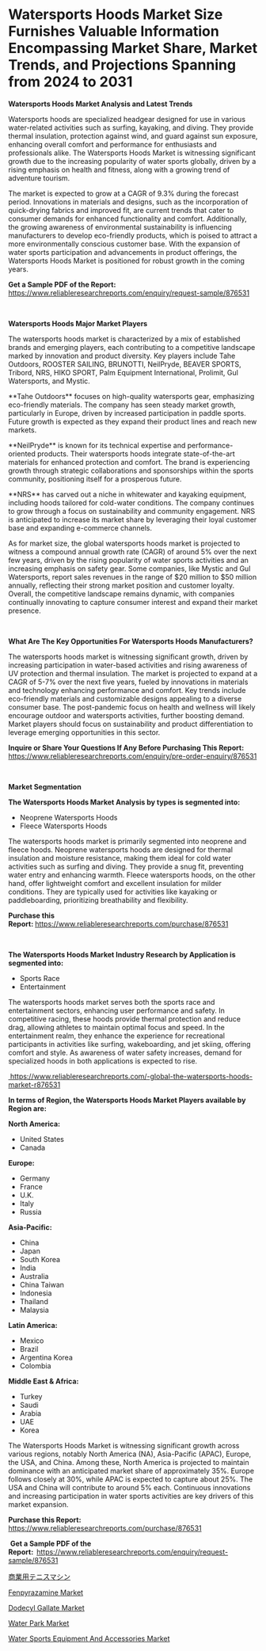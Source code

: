 <p><h1>Watersports Hoods Market Size Furnishes Valuable Information Encompassing Market Share, Market Trends, and Projections Spanning from 2024 to 2031</h1></p><p><strong>Watersports Hoods Market Analysis and Latest Trends</strong></p>
<p><p>Watersports hoods are specialized headgear designed for use in various water-related activities such as surfing, kayaking, and diving. They provide thermal insulation, protection against wind, and guard against sun exposure, enhancing overall comfort and performance for enthusiasts and professionals alike. The Watersports Hoods Market is witnessing significant growth due to the increasing popularity of water sports globally, driven by a rising emphasis on health and fitness, along with a growing trend of adventure tourism.</p><p>The market is expected to grow at a CAGR of 9.3% during the forecast period. Innovations in materials and designs, such as the incorporation of quick-drying fabrics and improved fit, are current trends that cater to consumer demands for enhanced functionality and comfort. Additionally, the growing awareness of environmental sustainability is influencing manufacturers to develop eco-friendly products, which is poised to attract a more environmentally conscious customer base. With the expansion of water sports participation and advancements in product offerings, the Watersports Hoods Market is positioned for robust growth in the coming years.</p></p>
<p><strong>Get a Sample PDF of the Report:&nbsp;</strong> <a href="https://www.reliableresearchreports.com/enquiry/request-sample/876531">https://www.reliableresearchreports.com/enquiry/request-sample/876531</a></p>
<p>&nbsp;</p>
<p><strong>Watersports Hoods Major Market Players</strong></p>
<p><p>The watersports hoods market is characterized by a mix of established brands and emerging players, each contributing to a competitive landscape marked by innovation and product diversity. Key players include Tahe Outdoors, ROOSTER SAILING, BRUNOTTI, NeilPryde, BEAVER SPORTS, Tribord, NRS, HIKO SPORT, Palm Equipment International, Prolimit, Gul Watersports, and Mystic.</p><p>**Tahe Outdoors** focuses on high-quality watersports gear, emphasizing eco-friendly materials. The company has seen steady market growth, particularly in Europe, driven by increased participation in paddle sports. Future growth is expected as they expand their product lines and reach new markets.</p><p>**NeilPryde** is known for its technical expertise and performance-oriented products. Their watersports hoods integrate state-of-the-art materials for enhanced protection and comfort. The brand is experiencing growth through strategic collaborations and sponsorships within the sports community, positioning itself for a prosperous future.</p><p>**NRS** has carved out a niche in whitewater and kayaking equipment, including hoods tailored for cold-water conditions. The company continues to grow through a focus on sustainability and community engagement. NRS is anticipated to increase its market share by leveraging their loyal customer base and expanding e-commerce channels.</p><p>As for market size, the global watersports hoods market is projected to witness a compound annual growth rate (CAGR) of around 5% over the next few years, driven by the rising popularity of water sports activities and an increasing emphasis on safety gear. Some companies, like Mystic and Gul Watersports, report sales revenues in the range of $20 million to $50 million annually, reflecting their strong market position and customer loyalty. Overall, the competitive landscape remains dynamic, with companies continually innovating to capture consumer interest and expand their market presence.</p></p>
<p>&nbsp;</p>
<p><strong>What Are The Key Opportunities For Watersports Hoods Manufacturers?</strong></p>
<p><p>The watersports hoods market is witnessing significant growth, driven by increasing participation in water-based activities and rising awareness of UV protection and thermal insulation. The market is projected to expand at a CAGR of 5-7% over the next five years, fueled by innovations in materials and technology enhancing performance and comfort. Key trends include eco-friendly materials and customizable designs appealing to a diverse consumer base. The post-pandemic focus on health and wellness will likely encourage outdoor and watersports activities, further boosting demand. Market players should focus on sustainability and product differentiation to leverage emerging opportunities in this sector.</p></p>
<p><strong>Inquire or Share Your Questions If Any Before Purchasing This Report:</strong> <a href="https://www.reliableresearchreports.com/enquiry/pre-order-enquiry/876531">https://www.reliableresearchreports.com/enquiry/pre-order-enquiry/876531</a></p>
<p>&nbsp;</p>
<p><strong>Market Segmentation</strong></p>
<p><strong>The Watersports Hoods Market Analysis by types is segmented into:</strong></p>
<p><ul><li>Neoprene Watersports Hoods</li><li>Fleece Watersports Hoods</li></ul></p>
<p><p>The watersports hoods market is primarily segmented into neoprene and fleece hoods. Neoprene watersports hoods are designed for thermal insulation and moisture resistance, making them ideal for cold water activities such as surfing and diving. They provide a snug fit, preventing water entry and enhancing warmth. Fleece watersports hoods, on the other hand, offer lightweight comfort and excellent insulation for milder conditions. They are typically used for activities like kayaking or paddleboarding, prioritizing breathability and flexibility.</p></p>
<p><strong>Purchase this Report:&nbsp;</strong><a href="https://www.reliableresearchreports.com/purchase/876531">https://www.reliableresearchreports.com/purchase/876531</a></p>
<p>&nbsp;</p>
<p><strong>The Watersports Hoods Market Industry Research by Application is segmented into:</strong></p>
<p><ul><li>Sports Race</li><li>Entertainment</li></ul></p>
<p><p>The watersports hoods market serves both the sports race and entertainment sectors, enhancing user performance and safety. In competitive racing, these hoods provide thermal protection and reduce drag, allowing athletes to maintain optimal focus and speed. In the entertainment realm, they enhance the experience for recreational participants in activities like surfing, wakeboarding, and jet skiing, offering comfort and style. As awareness of water safety increases, demand for specialized hoods in both applications is expected to rise.</p></p>
<p><a href="https://www.reliableresearchreports.com/-global-the-watersports-hoods-market-r876531">&nbsp;https://www.reliableresearchreports.com/-global-the-watersports-hoods-market-r876531</a></p>
<p><strong>In terms of Region, the Watersports Hoods Market Players available by Region are:</strong></p>
<p>
    <p> <strong> North America: </strong>
        <ul>
            <li>United States</li>
            <li>Canada</li>
        </ul>
        </p> 
    <p> <strong> Europe: </strong>
        <ul>
            <li>Germany</li>
            <li>France</li>
            <li>U.K.</li>
            <li>Italy</li>
            <li>Russia</li>
        </ul>
        </p> 
    <p> <strong> Asia-Pacific: </strong>
        <ul>
            <li>China</li>
            <li>Japan</li>
            <li>South Korea</li>
            <li>India</li>
            <li>Australia</li>
            <li>China Taiwan</li>
            <li>Indonesia</li>
            <li>Thailand</li>
            <li>Malaysia</li>
        </ul>
        </p> 
    <p> <strong> Latin America: </strong>
        <ul>
            <li>Mexico</li>
            <li>Brazil</li>
            <li>Argentina Korea</li>
            <li>Colombia</li>
        </ul>
        </p> 
    <p> <strong> Middle East & Africa: </strong>
        <ul>
            <li>Turkey</li>
            <li>Saudi</li>
            <li>Arabia</li>
            <li>UAE</li>
            <li>Korea</li>
        </ul>
    </p>
    </p>
<p><p>The Watersports Hoods Market is witnessing significant growth across various regions, notably North America (NA), Asia-Pacific (APAC), Europe, the USA, and China. Among these, North America is projected to maintain dominance with an anticipated market share of approximately 35%. Europe follows closely at 30%, while APAC is expected to capture about 25%. The USA and China will contribute to around 5% each. Continuous innovations and increasing participation in water sports activities are key drivers of this market expansion.</p></p>
<p><strong>Purchase this Report: </strong><a href="https://www.reliableresearchreports.com/purchase/876531">https://www.reliableresearchreports.com/purchase/876531</a></p>
<p>&nbsp;<strong>Get a Sample PDF of the Report:&nbsp;&nbsp;</strong><a href="https://www.reliableresearchreports.com/enquiry/request-sample/876531">https://www.reliableresearchreports.com/enquiry/request-sample/876531</a></p>
<p><strong></strong></p>
<p><p><a href="https://medium.com/@jordond5lezama/commercial-tennis-machine-market-%E3%81%AF-%E3%82%B3%E3%82%B9%E3%83%88%E7%AE%A1%E7%90%86%E3%81%A8%E5%8A%B9%E7%8E%87%E5%90%91%E4%B8%8A%E3%82%92%E5%84%AA%E5%85%88%E3%81%97%E3%81%BE%E3%81%99-%E3%81%95%E3%82%89%E3%81%AB-%E5%A0%B1%E5%91%8A%E6%9B%B8%E3%81%AF%E5%B8%82%E5%A0%B4%E3%81%AE%E9%9C%80%E8%A6%81%E9%9D%A2%E3%81%A8%E4%BE%9B%E7%B5%A6%E9%9D%A2%E3%81%AE%E4%B8%A1%E6%96%B9%E3%82%92%E3%82%AB%E3%83%90%E3%83%BC%E3%81%97%E3%81%A6%E3%81%84%E3%81%BE%E3%81%99-commercial-b2663029b92c">商業用テニスマシン</a></p><p><a href="https://medium.com/@tiannaorton6767/global-fenpyrazamine-market-status-2024-2031-and-forecast-by-region-product-end-use-974b4907e9ba">Fenpyrazamine Market</a></p><p><a href="https://issuu.com/reportprime-2/docs/dodecyl-gallate-market-size-2030.pp_ef6e8335bcb03a">Dodecyl Gallate Market</a></p><p><a href="https://www.linkedin.com/pulse/water-park-market-global-insights-regional-analysis-2024-e8jpf?trackingId=%2FCi%2BHKh0SGaCS59zBr%2Fq4g%3D%3D">Water Park Market</a></p><p><a href="https://github.com/olyy49keyt/Market-Research-Report-List-1/blob/main/water-sports-equipment-and-accessories-market.md">Water Sports Equipment And Accessories Market</a></p></p>